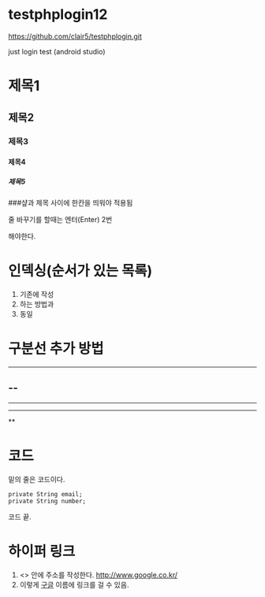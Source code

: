 # testphplogin12
https://github.com/clair5/testphplogin.git

just login test 
(android studio) 

# 제목1
## 제목2
### 제목3
#### 제목4
##### 제목5


###샾과 제목 사이에 한칸을 띄워야 적용됨 

줄 바꾸기를 할때는 엔터(Enter) 2번

해야한다.



# 인덱싱(순서가 있는 목록)

1. 기존에 작성
2. 하는 방법과
3. 동일


# 구분선 추가 방법

---
--
---
***
*****
**


# 코드

밑의 줄은 코드이다.

    private String email;
    private String number;
  
코드 끝.



# 하이퍼 링크

1. <> 안에 주소를 작성한다.  <http://www.google.co.kr/>
2. 이렇게 [구글](http://www.google./) 이름에 링크를 걸 수 있음.


